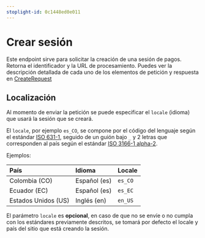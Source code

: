 ```yaml
---
stoplight-id: 0c1448ed0e011
---
```


# Crear sesión

Este endpoint sirve para solicitar la creación de una sesión de pagos.
Retorna el identificador y la URL de procesamiento.
Puedes ver la descripción detallada de cada uno de los elementos de petición y respuesta en
[CreateRequest](../reference/WebCheckout-ES.yaml/paths/~1api~1session/post)

## Localización

Al momento de enviar la petición se puede especificar el `locale` (idioma) que usará la sesión que se creará.

El `locale`, por ejemplo `es_CO`, se compone por el código del lenguaje según el estándar [ISO 631-1](https://en.wikipedia.org/wiki/List_of_ISO_639-1_codes), seguido de un guión bajo `_` y 2 letras que corresponden al país según el estándar [ISO 3166-1 alpha-2](https://es.wikipedia.org/wiki/ISO_3166-1#C%C3%B3digos_ISO_3166-1).

Ejemplos:

|  País               | Idioma      | Locale  |
|:--------------------|:-------------|:--------|
| Colombia (CO)       | Español (es) | `es_CO` |
| Ecuador  (EC)       | Español (es) | `es_EC` |
| Estados Unidos (US) | Inglés  (en) | `en_US` |

El parámetro `locale` es **opcional**, en caso de que no se envíe o no cumpla con los estándares previamente descritos, se tomará por defecto el locale y país del sitio que está creando la sesión.